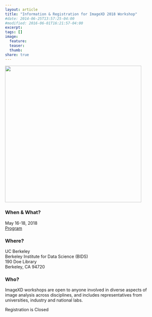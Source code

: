 ```yaml
---
layout: article
title: "Information & Registration for ImageXD 2018 Workshop"
#date: 2014-06-25T13:57:25-04:00
#modified: 2016-06-01T16:21:57-04:00
excerpt:
tags: []
image:
  feature:
  teaser:
  thumb:
share: true
---
```

<img class='pull-right' src="{{ site.baseurl }}/images/doe-floorplan.jpg" style="width: 450px;"/>

### When & What?

May 16-18, 2018<br />
<a href="{{ site.url }}/programs/imagexd2018" class=".btn-inverse">Program </a>

### Where?

UC Berkeley <br />
Berkeley Institute for Data Science (BIDS) <br />
190 Doe Library <br />
Berkeley, CA 94720 <br />

### Who?

ImageXD workshops are open to anyone involved in diverse aspects of image analysis across disciplines, and includes representatives from universities, industry and national labs.

<a class="btn"> Registration is Closed </a>


